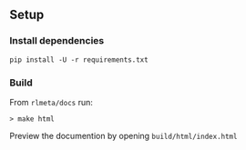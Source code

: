 ## Setup

### Install dependencies
```
pip install -U -r requirements.txt
```

### Build
From `rlmeta/docs` run:

```
> make html
```
Preview the documention by opening `build/html/index.html`
